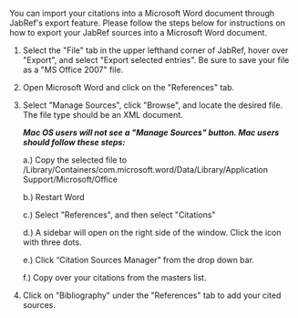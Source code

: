 You can import your citations into a Microsoft Word document through JabRef's export feature. Please follow the steps below for instructions on how to export your JabRef sources into a Microsoft Word document.

1. Select the "File" tab in the upper lefthand corner of JabRef, hover over "Export", and select "Export selected entries". Be sure to save your file as a "MS Office 2007" file. 
2. Open Microsoft Word and click on the "References" tab.
3. Select "Manage Sources", click "Browse", and locate the desired file. The file type should be an XML document. 

      ***Mac OS users will not see a "Manage Sources" button. Mac users should follow these steps:***

      a.) Copy the selected file to /Library/Containers/com.microsoft.word/Data/Library/Application Support/Microsoft/Office 

      b.) Restart Word

      c.) Select "References", and then select "Citations"

      d.) A sidebar will open on the right side of the window. Click the icon with three dots. 

      e.) Click “Citation Sources Manager” from the drop down bar. 

      f.) Copy over your citations from the masters list.  
4. Click on "Bibliography" under the "References" tab to add your cited sources.
